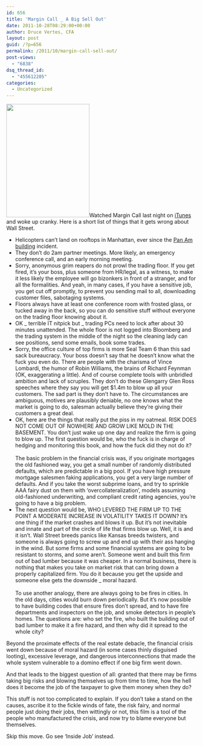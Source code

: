 ```yaml
---
id: 656
title: 'Margin Call _ A Big Sell Out'
date: 2011-10-28T08:29:00+00:00
author: Druce Vertes, CFA
layout: post
guid: /?p=656
permalink: /2011/10/margin-call-sell-out/
post-views:
  - "6838"
dsq_thread_id:
  - "455612205"
categories:
  - Uncategorized
---
```

[<img src="/assets/wp-content/uploads/2011/10/gal_crashes-121-220x300.jpg" alt="" title="frontpage front pageh helicopter" width="220" height="300" class="alignright size-medium wp-image-676" srcset="/assets/wp-content/uploads/2011/10/gal_crashes-121-220x300.jpg 220w, /assets/wp-content/uploads/2011/10/gal_crashes-121.jpg 367w" sizes="(max-width: 220px) 100vw, 220px" />](/assets/wp-content/uploads/2011/10/gal_crashes-121.jpg)Watched Margin Call last night on [iTunes](http://entertainment.time.com/2011/10/28/whos-scared-of-streaming-could-margin-call-upend-the-hollywood-business-model/) and woke up cranky. Here is a short list of things that it gets wrong about Wall Street.<!--more-->

  * Helicopters can’t land on rooftops in Manhattan, ever since the [Pan Am building](http://wirednewyork.com/forum/showthread.php?t=13814&s=1d0663d337fd01fa89929b70faf21ba6) incident. 
  * They don’t do 2am partner meetings. More likely, an emergency conference call, and an early morning meeting.
  * Sorry, anonymous grim reapers do not prowl the trading floor. If you get fired, it’s your boss, plus someone from HR/legal, as a witness, to make it less likely the employee will go bizonkers in front of a stranger, and for all the formalities. And yeah, in many cases, if you have a sensitive job, you get cut off promptly, to prevent you sending mail to all, downloading customer files, sabotaging systems.
  * Floors always have at least one conference room with frosted glass, or tucked away in the back, so you can do sensitive stuff without everyone on the trading floor knowing about it.
  * OK _ terrible IT nitpick but _ trading PCs need to lock after about 30 minutes unattended. The whole floor is not logged into Bloomberg and the trading system in the middle of the night so the cleaning lady can see positions, send some emails, book some trades.
  * Sorry, the office culture of top firms is more Seal Team 6 than this sad sack bureaucracy. Your boss doesn’t say that he doesn’t know what the fuck you even do. There are people with the charisma of Vince Lombardi, the humor of Robin Williams, the brains of Richard Feynman (OK, exaggerating a little). And of course complete tools with unbridled ambition and lack of scruples. They don’t do these Glengarry Glen Ross speeches where they say you will get $1.4m to blow up all your customers. The sad part is they don’t have to. The circumstances are ambiguous, motives are plausibly deniable, no one knows what the market is going to do, salesman actually believe they’re giving their customers a great deal.
  * OK, here are the things that really put the piss in my oatmeal. RISK DOES NOT COME OUT OF NOWHERE AND GROW LIKE MOLD IN THE BASEMENT. You don’t just wake up one day and realize the firm is going to blow up. The first question would be, who the fuck is in charge of hedging and monitoring this book, and how the fuck did they not do it?  
    &nbsp;  
    The basic problem in the financial crisis was, if you originate mortgages the old fashioned way, you get a small number of randomly distributed defaults, which are predictable in a big pool. If you have high pressure mortgage salesmen faking applications, you get a very large number of defaults. And if you take the worst subprime loans, and try to sprinkle AAA fairy dust on them with ‘overcollateralization’, models assuming old-fashioned underwriting, and compliant credit rating agencies, you’re going to have a big problem.
  * The next question would be, WHO LEVERED THE FIRM UP TO THE POINT A MODERATE INCREASE IN VOLATILITY TAKES IT DOWN? It’s one thing if the market crashes and blows it up. But it’s not inevitable and innate and part of the circle of life that firms blow up. Well, it is and it isn’t. Wall Street breeds panics like Kansas breeds twisters, and someone is always going to screw up and end up with their ass hanging in the wind. But some firms and some financial systems are going to be resistant to storms, and some aren’t. Someone went and built this firm out of bad lumber because it was cheaper. In a normal business, there is nothing that makes you take on market risk that can bring down a properly capitalized firm. You do it because you get the upside and someone else gets the downside _ moral hazard.  
    &nbsp;  
    To use another analogy, there are always going to be fires in cities. In the old days, cities would burn down periodically. But it’s now possible to have building codes that ensure fires don’t spread, and to have fire departments and inspectors on the job, and smoke detectors in people’s homes. The questions are: who set the fire, who built the building out of bad lumber to make it a fire hazard, and then why did it spread to the whole city?

Beyond the proximate effects of the real estate debacle, the financial crisis went down because of moral hazard (in some cases thinly disguised looting), excessive leverage, and dangerous interconnections that made the whole system vulnerable to a domino effect if one big firm went down.

And that leads to the biggest question of all: granted that there may be firms taking big risks and blowing themselves up from time to time, how the hell does it become the job of the taxpayer to give them money when they do?

This stuff is not too complicated to explain. If you don’t take a stand on the causes, ascribe it to the fickle winds of fate, the risk fairy, and normal people just doing their jobs, then wittingly or not, this film is a tool of the people who manufactured the crisis, and now try to blame everyone but themselves.

Skip this move. Go see ‘Inside Job’ instead.
